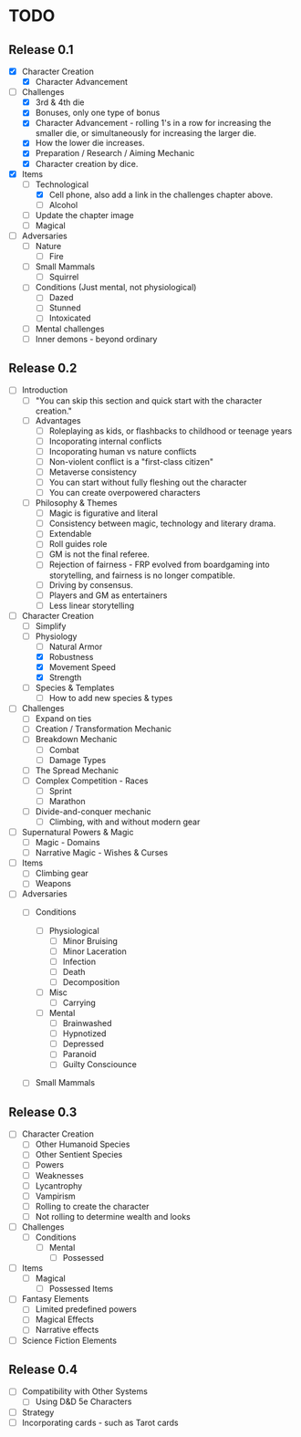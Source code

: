 # TODO

## Release 0.1

* [x] Character Creation
  * [x] Character Advancement
* [ ] Challenges
  * [x] 3rd & 4th die
  * [x] Bonuses, only one type of bonus
  * [x] Character Advancement - rolling 1's in a row for increasing the smaller die, or simultaneously for increasing the larger die.
  * [x] How the lower die increases.
  * [x] Preparation / Research / Aiming Mechanic
  * [x] Character creation by dice.
* [x] Items
  * [ ] Technological
    * [x] Cell phone, also add a link in the challenges chapter above.
    * [ ] Alcohol
  * [ ] Update the chapter image
  * [ ] Magical
* [ ] Adversaries
  * [ ] Nature
    * [ ] Fire
  * [ ] Small Mammals
    * [ ] Squirrel
  * [ ] Conditions (Just mental, not physiological)
    * [ ] Dazed
    * [ ] Stunned
    * [ ] Intoxicated
  * [ ] Mental challenges
  * [ ] Inner demons - beyond ordinary

## Release 0.2

* [ ] Introduction
  * [ ] "You can skip this section and quick start with the character creation."
  * [ ] Advantages
    * [ ] Roleplaying as kids, or flashbacks to childhood or teenage years
    * [ ] Incoporating internal conflicts
    * [ ] Incoporating human vs nature conflicts
    * [ ] Non-violent conflict is a "first-class citizen"
    * [ ] Metaverse consistency
    * [ ] You can start without fully fleshing out the character
    * [ ] You can create overpowered characters
  * [ ] Philosophy \& Themes
    * [ ] Magic is figurative and literal
    * [ ] Consistency between magic, technology and literary drama.
    * [ ] Extendable
    * [ ] Roll guides role
    * [ ] GM is not the final referee.
    * [ ] Rejection of fairness - FRP evolved from boardgaming into storytelling, and fairness is no longer compatible.
    * [ ] Driving by consensus.
    * [ ] Players and GM as entertainers
    * [ ] Less linear storytelling
* [ ] Character Creation
  * [ ] Simplify
  * [ ] Physiology
    * [ ] Natural Armor
    * [X] Robustness
    * [X] Movement Speed
    * [X] Strength
  * [ ] Species & Templates
    * [ ] How to add new species & types
* [ ] Challenges
  * [ ] Expand on ties
  * [ ] Creation / Transformation Mechanic
  * [ ] Breakdown Mechanic
    * [ ] Combat
    * [ ] Damage Types
  * [ ] The Spread Mechanic
  * [ ] Complex Competition - Races
    * [ ] Sprint
    * [ ] Marathon
  * [ ] Divide-and-conquer mechanic
    * [ ] Climbing, with and without modern gear
* [ ] Supernatural Powers \& Magic
  * [ ] Magic - Domains
  * [ ] Narrative Magic - Wishes & Curses
* [ ] Items
  * [ ] Climbing gear
  * [ ] Weapons
* [ ] Adversaries
  * [ ] Conditions
    * [ ] Physiological
      * [ ] Minor Bruising
      * [ ] Minor Laceration
      * [ ] Infection
      * [ ] Death
      * [ ] Decomposition
    * [ ] Misc
      * [ ] Carrying
    * [ ] Mental
      * [ ] Brainwashed
      * [ ] Hypnotized
      * [ ] Depressed
      * [ ] Paranoid
      * [ ] Guilty Consciounce
  * [ ] Small Mammals


## Release 0.3
* [ ] Character Creation
  * [ ] Other Humanoid Species
  * [ ] Other Sentient Species
  * [ ] Powers
  * [ ] Weaknesses
  * [ ] Lycantrophy
  * [ ] Vampirism
  * [ ] Rolling to create the character
  * [ ] Not rolling to determine wealth and looks
* [ ] Challenges
  * [ ] Conditions
    * [ ] Mental
      * [ ] Possessed
* [ ] Items
  * [ ] Magical
    * [ ] Possessed Items
* [ ] Fantasy Elements
  * [ ] Limited predefined powers
  * [ ] Magical Effects
  * [ ] Narrative effects
* [ ] Science Fiction Elements

## Release 0.4
* [ ] Compatibility with Other Systems
  * [ ] Using D&D 5e Characters
* [ ] Strategy
* [ ] Incorporating cards - such as Tarot cards